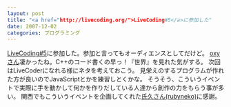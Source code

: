 ```yaml
---
layout: post
title: "<a href="http://livecoding.org/">LiveCoding#5</a>に参加した"
date: 2007-12-02
categories: プログラミング
---
```

[LiveCoding#5](http://livecoding.org/)に参加した。参加と言ってもオーディエンスとしてだけど。
[oxyさん](http://mono.kmc.gr.jp/~oxy/d/?date=20071130)凄かったね。C++のコード書くの早っ！『世界』を見れた気がする。
次回はLiveCoderになれる様にネタを考えておこう。
見栄えのするプログラムが作れた方が良いのでJavaScriptとかを練習しとくかな。
そうそう、こういうイベントで実際に手を動かして何かを作りだしている人達から創作の力をもらう事が多い。
関西でもこういうイベントを企画してくれた[氏久さん(rubyneko)](http://ujihisa.nowa.jp/profile/)に感謝。
